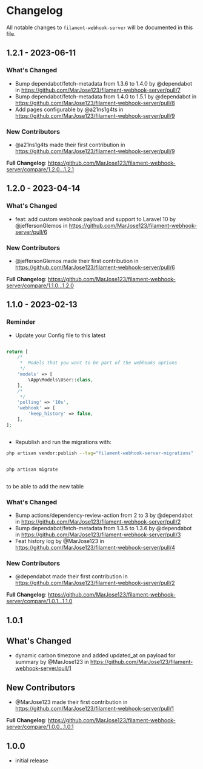 # Changelog

All notable changes to `filament-webhook-server` will be documented in this file.

## 1.2.1 - 2023-06-11

### What's Changed

- Bump dependabot/fetch-metadata from 1.3.6 to 1.4.0 by @dependabot in https://github.com/MarJose123/filament-webhook-server/pull/7
- Bump dependabot/fetch-metadata from 1.4.0 to 1.5.1 by @dependabot in https://github.com/MarJose123/filament-webhook-server/pull/8
- Add pages configurable by @a21ns1g4ts in https://github.com/MarJose123/filament-webhook-server/pull/9

### New Contributors

- @a21ns1g4ts made their first contribution in https://github.com/MarJose123/filament-webhook-server/pull/9

**Full Changelog**: https://github.com/MarJose123/filament-webhook-server/compare/1.2.0...1.2.1

## 1.2.0 - 2023-04-14

### What's Changed

- feat: add custom webhook payload and support to Laravel 10 by @jeffersonGlemos in https://github.com/MarJose123/filament-webhook-server/pull/6

### New Contributors

- @jeffersonGlemos made their first contribution in https://github.com/MarJose123/filament-webhook-server/pull/6

**Full Changelog**: https://github.com/MarJose123/filament-webhook-server/compare/1.1.0...1.2.0

## 1.1.0 - 2023-02-13

### Reminder

- Update your Config file to this latest

```php

return [
    /*
     *  Models that you want to be part of the webhooks options
     */
    'models' => [
        \App\Models\User::class,
    ],
    /*
     */
    'polling' => '10s',
    'webhook' => [
        'keep_history' => false,
    ],
];



```
- Republish and run the migrations with:

```bash
php artisan vendor:publish --tag="filament-webhook-server-migrations"



```
```bash
php artisan migrate



```
to be able to add the new table

### What's Changed

- Bump actions/dependency-review-action from 2 to 3 by @dependabot in https://github.com/MarJose123/filament-webhook-server/pull/2
- Bump dependabot/fetch-metadata from 1.3.5 to 1.3.6 by @dependabot in https://github.com/MarJose123/filament-webhook-server/pull/3
- Feat history log by @MarJose123 in https://github.com/MarJose123/filament-webhook-server/pull/4

### New Contributors

- @dependabot made their first contribution in https://github.com/MarJose123/filament-webhook-server/pull/2

**Full Changelog**: https://github.com/MarJose123/filament-webhook-server/compare/1.0.1...1.1.0

## 1.0.1

## What's Changed

- dynamic carbon timezone and added updated_at on payload for summary by @MarJose123 in https://github.com/MarJose123/filament-webhook-server/pull/1

## New Contributors

- @MarJose123 made their first contribution in https://github.com/MarJose123/filament-webhook-server/pull/1

**Full Changelog**: https://github.com/MarJose123/filament-webhook-server/compare/1.0.0...1.0.1

## 1.0.0

- initial release
